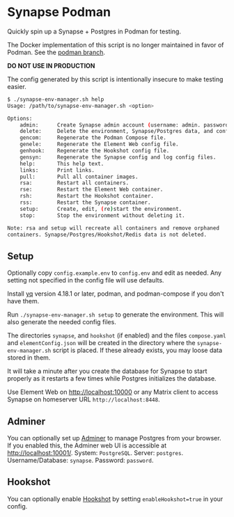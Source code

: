 # Synapse Podman

Quickly spin up a Synapse + Postgres in Podman for testing.

The Docker implementation of this script is no longer maintained in favor of Podman. See the [podman branch](https://github.com/Twi1ightSparkle/synapse-docker/tree/podman).

**DO NOT USE IN PRODUCTION**

The config generated by this script is intentionally insecure to make testing easier.

```bash
$ ./synapse-env-manager.sh help
Usage: /path/to/synapse-env-manager.sh <option>

Options:
    admin:      Create Synapse admin account (username: admin. password: admin).
    delete:     Delete the environment, Synapse/Postgres data, and config files.
    gencom:     Regenerate the Podman Compose file.
    genele:     Regenerate the Element Web config file.
    genhook:    Regenerate the Hookshot config file.
    gensyn:     Regenerate the Synapse config and log config files.
    help:       This help text.
    links:      Print links.
    pull:       Pull all container images.
    rsa:        Restart all containers.
    rse:        Restart the Element Web container.
    rsh:        Restart the Hookshot container.
    rss:        Restart the Synapse container.
    setup:      Create, edit, (re)start the environment.
    stop:       Stop the environment without deleting it.

Note: rsa and setup will recreate all containers and remove orphaned
containers. Synapse/Postgres/Hookshot/Redis data is not deleted.
```

## Setup

Optionally copy `config.example.env` to `config.env` and edit as needed. Any setting not specified in the config file
will use defaults.

Install [yq](https://mikefarah.gitbook.io/yq/) version 4.18.1 or later, podman, and podman-compose if you don't have
them.

Run `./synapse-env-manager.sh setup` to generate the environment. This will also generate the needed config files.

The directories `synapse`, and `hookshot` (if enabled) and the files `compose.yaml` and `elementConfig.json` will be
created in the directory where the `synapse-env-manager.sh` script is placed. If these already exists, you may loose
data stored in them.

It will take a minute after you create the database for Synapse to start properly as it restarts a few times while
Postgres initializes the database.

Use Element Web on <http://localhost:10000> or any Matrix client to access Synapse on homeserver URL
`http://localhost:8448`.

## Adminer

You can optionally set up [Adminer](https://www.adminer.org/) to manage Postgres from your browser. If you enabled this,
the Adminer web UI is accessible at <http://localhost:10001/>. System: `PostgreSQL`. Server: `postgres`.
Username/Database: `synapse`. Password: `password`.

## Hookshot

You can optionally enable [Hookshot](https://matrix-org.github.io/matrix-hookshot/latest/index.html) by setting
`enableHookshot=true` in your config.

